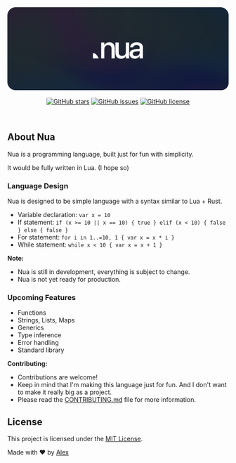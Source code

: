 <!-- initialization</br>
cool programming language, that would be mostly wrote on lua and rust</br>
trying to make it as fast as possible... -->

<html>
    <div align="center">
        <a href="https://github.com/ntqltx/nua-lang">
            <img src="src/img/nuathumbnail.png" alt="Nua Language Thumbnail" width="600">
        </a>
        <p></p>
        <p>
            <a href="https://github.com/ntqltx/nua-lang"><img alt="GitHub stars" src="https://img.shields.io/github/stars/ntqltx/nua-lang?style=social"></a>
            <a href="https://github.com/ntqltx/nua-lang/issues"><img alt="GitHub issues" src="https://img.shields.io/github/issues/ntqltx/nua-lang"></a>
            <a href="https://github.com/ntqltx/nua-lang"><img alt="GitHub license" src="https://img.shields.io/github/license/ntqltx/nua-lang"></a>
        </p>
    </div>
    <div>&nbsp;</div>
    <h2>About Nua</h2>
    <p>Nua is a programming language, built just for fun with simplicity.</p>
    <p>It would be fully written in Lua. (I hope so)</p>
    <h3>Language Design</h3>
    <p>Nua is designed to be simple language with a syntax similar to Lua + Rust.</p>
    <ul>
        <li>Variable declaration: <code>var x = 10</code></li>
        <li>If statement: <code>if (x >= 10 || x == 10) { true } elif (x < 10) { false } else { false }</code></li>
        <li>For statement: <code>for i in 1..=10, 1 { var x = x * i }</code></li>
        <li>While statement: <code>while x < 10 { var x = x + 1 }</code></li>
    </ul>
    <p>
        <b>Note:</b>
        <ul>
            <li>Nua is still in development, everything is subject to change.</li>
            <li>Nua is not yet ready for production.</li>
        </ul>
    </p>
    <h3>Upcoming Features</h3>
    <p>
        <ul>
            <li>Functions</li>
            <li>Strings, Lists, Maps</li>
            <li>Generics</li>
            <li>Type inference</li>
            <li>Error handling</li>
            <li>Standard library</li>
        </ul>
    </p>
    <p>
        <b>Contributing:</b>
        <ul>
            <li>Contributions are welcome!</li>
            <li>Keep in mind that I'm making this language just for fun. And I don't want to make it really big as a project.</li>
            <li>Please read the <a href="CONTRIBUTING.md">CONTRIBUTING.md</a> file for more information.</li>
        </ul>
    </p>
    <h2>License</h2>
    <p>This project is licensed under the <a href="LICENSE">MIT License</a>.</p>
    <p>Made with ❤️ by <a href="https://github.com//ntqltx">Alex</a></p>
</html>